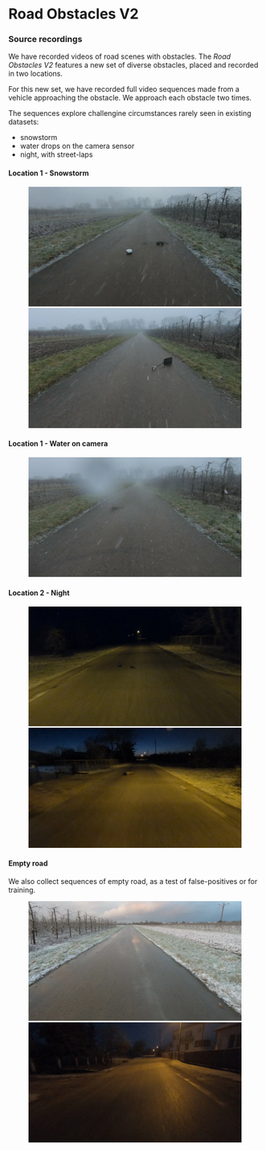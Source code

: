 
# Road Obstacles V2

### Source recordings

We have recorded videos of road scenes with obstacles.
The *Road Obstacles V2* features a new set of diverse obstacles, placed and recorded in two locations.

For this new set, we have recorded full video sequences made from a vehicle approaching the obstacle.
We approach each obstacle two times.

The sequences explore challengine circumstances rarely seen in existing datasets:

* snowstorm
* water drops on the camera sensor
* night, with street-laps



#### Location 1 - Snowstorm

<figure>
	<img src="RoadObstaclesV2/loc1_storm.webp" />
	<img src="RoadObstaclesV2/loc1_obstacle.webp" />
</figure>

#### Location 1 - Water on camera

<figure>
	<img src="RoadObstaclesV2/loc1_water_on_camera.webp" />
</figure>

#### Location 2 - Night

<figure>
	<img src="RoadObstaclesV2/loc2_dir1.webp" /><img src="RoadObstaclesV2/loc2_return.webp" />
</figure>

#### Empty road

We also collect sequences of empty road, as a test of false-positives or for training.

<figure>
	<img src="RoadObstaclesV2/loc1_empty.webp" /><img src="RoadObstaclesV2/loc2_empty.webp" />
</figure>
